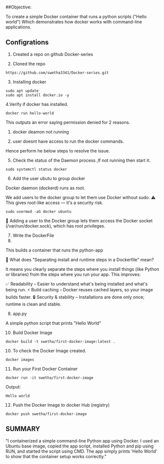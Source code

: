 
##Objective:

To create a simple Docker container that runs a python scripts ("Hello world")
Which demonstrates how docker works  with command-line applications.

## Configrations 

1. Created a repo on github Docker-series

2. Cloned the repo 

```
https://github.com/swetha3341/Docker-series.git
```

3. Installing docker

```
sudo apt update
sudo apt install docker.io -y
```

4.Verify if docker has installed.

```
docker run hello-world
```

This outputs an error saying permission denied for 2 reasons.

1. docker deamon not running
   
3. user doesnt have access to run the docker commands.

Hence perform he below steps to resolve the issue.

5. Check the status of  the Daemon process ,If not running then start it.
   
```
sudo systemctl status docker
``` 
6. Add the user ubutu to group docker
   
Docker daemon (dockerd) runs as root.

We add users to the docker group to let them use Docker without sudo.
⚠️ This gives root-like access — it's a security risk.

```
sudo usermod -aG docker ubuntu
```

🧠 Adding a user to the Docker group lets them access the Docker socket (/var/run/docker.sock), which has root privileges.

7. Write the DockerFile
8. 
This builds a container that runs the python-app

🧠 What does "Separating install and runtime steps in a Dockerfile" mean?

It means you clearly separate the steps where you install things (like Python or libraries) from the steps where you run your app. This improves:

✅ Readability – Easier to understand what's being installed and what's being run.
⚡ Build caching – Docker reuses cached layers, so your image builds faster.
🔒 Security & stability – Installations are done only once; runtime is clean and stable.

8. app.py
   
A simple python script that prints "Hello World"

10. Build Docker Image

```
docker build -t swetha/first-docker-image:latest .
```

10. To check the Docker Image created.

```
docker images
```

11. Run your First Docker Container

```
docker run -it swetha/first-docker-image
```
Output:

```
Hello world
```
12. Push the Docker Image to docker Hub (registry)

```
docker push swetha/first-docker-image  
``` 


## SUMMARY

"I containerized a simple command-line Python app using Docker. I used an Ubuntu base image, copied the app script, installed Python and pip using RUN, and started the script using CMD. The app simply prints 'Hello World' to show that the container setup works correctly."


